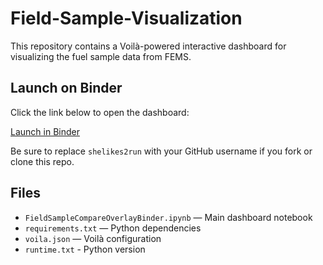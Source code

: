 # Field-Sample-Visualization 

This repository contains a Voilà-powered interactive dashboard for visualizing the fuel sample data from FEMS.

## Launch on Binder

Click the link below to open the dashboard:

[Launch in Binder](https://mybinder.org/v2/gh/shelikes2run/Field-Sample-Visualization/HEAD?filepath=FieldSampleCompareOverlayBiMonthlyBinder.ipynb)

Be sure to replace `shelikes2run` with your GitHub username if you fork or clone this repo.

## Files

- `FieldSampleCompareOverlayBinder.ipynb` — Main dashboard notebook
- `requirements.txt` — Python dependencies
- `voila.json` — Voilà configuration
- `runtime.txt` - Python version
